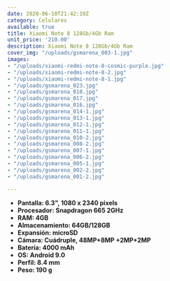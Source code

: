```yaml
---
date: 2020-06-10T21:42:19Z
category: Celulares
available: true
title: Xiaomi Note 8 128Gb/4Gb Ram
unit_price: '210.00'
description: Xiaomi Note 8 128Gb/4Gb Ram
cover_img: "/uploads/gsmarena_003-1.jpg"
images:
- "/uploads/xiaomi-redmi-note-8-cosmic-purple.jpg"
- "/uploads/xiaomi-redmi-note-8-2.jpg"
- "/uploads/xiaomi-redmi-note-8-1.jpg"
- "/uploads/gsmarena_023.jpg"
- "/uploads/gsmarena_018.jpg"
- "/uploads/gsmarena_017.jpg"
- "/uploads/gsmarena_016.jpg"
- "/uploads/gsmarena_014-1.jpg"
- "/uploads/gsmarena_013-1.jpg"
- "/uploads/gsmarena_012-1.jpg"
- "/uploads/gsmarena_011-1.jpg"
- "/uploads/gsmarena_010-2.jpg"
- "/uploads/gsmarena_008-2.jpg"
- "/uploads/gsmarena_007-1.jpg"
- "/uploads/gsmarena_006-2.jpg"
- "/uploads/gsmarena_005-1.jpg"
- "/uploads/gsmarena_002-2.jpg"
- "/uploads/gsmarena_001-2.jpg"

---
```

* **Pantalla: 6.3", 1080 x 2340 pixels**
* **Procesador: Snapdragon 665 2GHz**
* **RAM: 4GB**
* **Almacenamiento: 64GB/128GB**
* **Expansión: microSD**
* **Cámara: Cuádruple, 48MP+8MP +2MP+2MP**
* **Batería: 4000 mAh**
* **OS: Android 9.0**
* **Perfil: 8.4 mm**
* **Peso: 190 g**